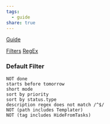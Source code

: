 ```yaml
---
tags:
  - guide
share: true
---
```

[Guide](https://publish.obsidian.md/tasks/Introduction)

[Filters](https://publish.obsidian.md/tasks/Queries/Filters)
[RegEx](https://publish.obsidian.md/tasks/Queries/Regular+Expressions)

### Default Filter
```
NOT done
starts before tomorrow
short mode
sort by priority
sort by status.type
description regex does not match /^$/
NOT (path includes Templater)
NOT (tag includes HideFromTasks)
```